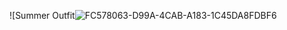 ![Summer Outfit![FC578063-D99A-4CAB-A183-1C45DA8FDBF6](https://user-images.githubusercontent.com/62898097/125772806-9f997a45-ffc6-4d47-8d0f-d2bcb95a8d81.jpeg)
